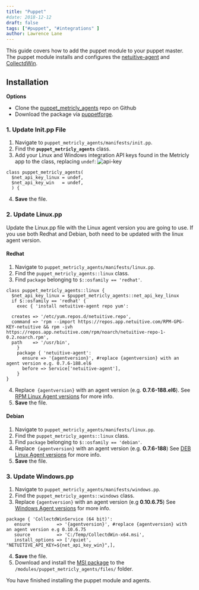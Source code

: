 ```yaml
---
title: "Puppet"
#date: 2018-12-12
draft: false
tags: ["#puppet", "#integrations" ]
author: Lawrence Lane
---
```


This guide covers how to add the puppet module to your puppet master. The puppet module installs and configures the [netuitive-agent][1] and [CollectdWin][2].

## Installation

**Options**

- Clone the [puppet_metricly_agents](https://github.com/metricly/puppet_metricly_agents) repo on Github
- Download the package via [puppetforge](https://forge.puppet.com/metricly/puppet_metricly_agents).

### 1. Update Init.pp File

1. Navigate to `puppet_metricly_agents/manifests/init.pp`.
2. Find the **`puppet_metricly_agents`** class.
3. Add your Linux and Windows integration API keys found in the Metricly app to the class, replacing `undef`:
![api-key](/images/_index/api-key.png)

  ```
  class puppet_metricly_agents(
    $net_api_key_linux = undef,
    $net_api_key_win   = undef,
    ) {

  ```
4. **Save** the file.

### 2. Update Linux.pp

Update the Linux.pp file with the Linux agent version you are going to use. If you use both Redhat and Debian, both need to be updated with the linux agent version.

#### Redhat

1. Navigate to `puppet_metricly_agents/manifests/linux.pp`.
2. Find the `puppet_metricly_agents::linux` class.
3. Find `package` belonging to `$::osfamily == 'redhat'`.

```
class puppet_metricly_agents::linux {
  $net_api_key_linux = $puppet_metricly_agents::net_api_key_linux
  if $::osfamily == 'redhat' {
    exec { 'install netuitive-agent repo yum':

  creates => '/etc/yum.repos.d/netuitive.repo',
  command => 'rpm --import https://repos.app.netuitive.com/RPM-GPG-KEY-netuitive && rpm -ivh https://repos.app.netuitive.com/rpm/noarch/netuitive-repo-1-0.2.noarch.rpm',
  path    => '/usr/bin',
    }
    package { 'netuitive-agent':
      ensure => '{agentversion}', #replace {agentversion} with an agent version e.g. 0.7.6-188.el6
      before => Service['netuitive-agent'],
    }
}
```
4. Replace` {agentversion}` with an agent version (e.g. **0.7.6-188.el6**). See [RPM Linux Agent versions](https://repos.app.netuitive.com/rpm/x86_64/) for more info.
5. **Save** the file.

#### Debian

1. Navigate to `puppet_metricly_agents/manifests/linux.pp`.
2. Find the `puppet_metricly_agents::linux` class.
3. Find `package` belonging to `$::osfamily == 'debian'`.
4. Replace` {agentversion}` with an agent version (e.g. **0.7.6-188**) See [DEB Linux Agent versions](https://repos.app.netuitive.com/deb/dists/stable/main/binary-amd64/) for more info.
5. **Save** the file.

### 3. Update Windows.pp

1. Navigate to `puppet_metricly_agents/manifests/windows.pp`.
2. Find the `puppet_metricly_agents::windows` class.
3. Replace `{agentversion}` with an agent version (e.g **0.10.6.75**) See [Windows Agent versions](https://repos.app.netuitive.com/windows-agent/index.html) for more info.

```
package { 'CollectdWinService (64 bit)':
   ensure          => '{agentversion}', #replace {agentversion} with an agent version e.g 0.10.6.75
   source          => 'C:/Temp/CollectdWin-x64.msi',
   install_options => ['/quiet', "NETUITIVE_API_KEY=${net_api_key_win}",],
```
4. **Save** the file.
5. Download and install the [MSI package](https://repos.app.netuitive.com/windows-agent/index.html) to the `/modules/puppet_metricly_agents/files/` folder.

[1]: https://docs.metricly.com/integrations/agents/linux-agent/
[2]: https://docs.metricly.com/integrations/agents/windows-agent/

You have finished installing the puppet module and agents.
